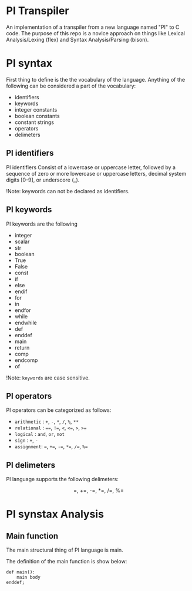 # PI Transpiler

An implementation of a transpiler from a new language named "PI" to C code. The purpose of this repo is a novice approach on things like Lexical Analysis/Lexing (flex) and Syntax Analysis/Parsing (bison).

# PI syntax
First thing to define is the the vocabulary of the language. Anything of the following can be considered a part of the vocabulary:

- identifiers
- keywords
- integer constants
- boolean constants
- constant strings
- operators
- delimeters

## PI identifiers

PI identifiers Consist of a lowercase or uppercase letter, followed by a sequence of zero or more lowercase or uppercase letters, decimal system digits [0-9], or underscore (_).

!Note: keywords can not be declared as identifiers.

## PI keywords

PI keywords are the following

- integer
- scalar
- str
- boolean
- True
- False
- const
- if 
- else
- endif
- for 
- in
- endfor
- while
- endwhile
- def
- enddef
- main
- return 
- comp
- endcomp
- of

!Note: `keywords` are case sensitive.

## PI operators

PI operators can be categorized as follows:

- `arithmetic` : `+`, `-`, `*`, `/`, `%`, `**`
- `relational` : `==`, `!=`, `<`, `<=`, `>`, `>=`
- `logical` : `and`, `or`, `not`
- `sign` : `+`, `-`
- `assignment`: `=`, `+=`, `-=`, `*=`, `/=`, `%=`

## PI delimeters
PI language supports the following delimeters:
<p align="center">
=, +=, -=, *=, /=, %=
</p>

# PI synstax Analysis

## Main function
The main structural thing of PI language is main.

The definition of the main function is show below:
```pi
def main():
    main body
enddef;
```